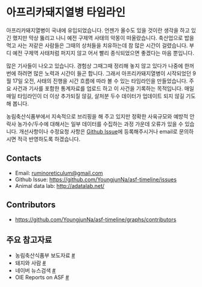 # 아프리카돼지열병 타임라인

아프리카돼지열병이 국내에 유입되었습니다. 언젠가 올수도 있을 것이란 생각을 하고 있긴 했지만 막상 뚫리고 나니 예전 구제역 사태의 악몽이 떠올랐습니다. 축산업으로 밥을 먹고 사는 저같은 사람들은 그때의 상처들을 치유하는데 참 많은 시간이 걸렸습니다. 부디 예전 구제역 사태처럼 퍼지지 않고 어서 빨리 종식되었으면 좋겠다는 마음 뿐입니다.

많은 기사들이 나오고 있습니다. 경험상 그때그때 정리해 놓지 않고 있다가 나중에 한꺼번에 하려면 많은 노력과 시간이 들곤 합니다. 그래서 아프리카돼지열병이 시작되었던 9월 17일 오전, 사태의 진행을 시간 흐름에 따라 볼 수 있는 타임라인을 만들었습니다. 주요 사건과 기사를 포함한 통계자료를 업로드 하고 이 사건을 기록하는 목적입니다. 매일매일 타임라인이 더 이상 추가되질 않길, 살처분 두수 데이터가 업데이트 되지 않길 기도해 봅니다.

농림축산식품부에서 지속적으로 브리핑을 해 주고 있지만 정확한 사육규모와 예방적 안락사 농가수/두수에 대해서는 일부 데이터를 수집하는 과정 가운데 오류가 있을 수 있습니다. 개선사항이나 수정요청 사항은 [Github Issue](https://github.com/YoungjunNa/asf-timeline/issues)에 등록해주시거나 email로 문의하시면 적극 반영하도록 하겠습니다.

## Contacts
- Email: ruminoreticulum@gmail.com
- Github Issue: https://github.com/YoungjunNa/asf-timeline/issues
- Animal data lab: http://adatalab.net/

## Contributors
- https://github.com/YoungjunNa/asf-timeline/graphs/contributors

## 주요 참고자료
- 농림축산식품부 보도자료 [#](http://www.mafra.go.kr/FMD-AI/2095/subview.do)
- 돼지와 사람 [#](http://www.pigpeople.net/news/article.html?no=7260)
- 네이버 뉴스검색 [#](https://search.naver.com/search.naver?where=news&query=%EC%95%84%ED%94%84%EB%A6%AC%EC%B9%B4%20%EB%8F%BC%EC%A7%80%EC%97%B4%EB%B3%91&sm=tab_srt&sort=1&photo=0&field=0&reporter_article=&pd=0&ds=&de=&docid=&nso=so%3Add%2Cp%3Aall%2Ca%3Aall&mynews=0&refresh_start=0&related=0)
- OIE Reports on ASF [#](https://www.oie.int/en/animal-health-in-the-world/animal-diseases/african-swine-fever/)